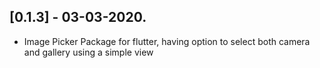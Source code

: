 ## [0.1.3] - 03-03-2020.

* Image Picker Package for flutter, having option to select both camera and gallery using a simple view

